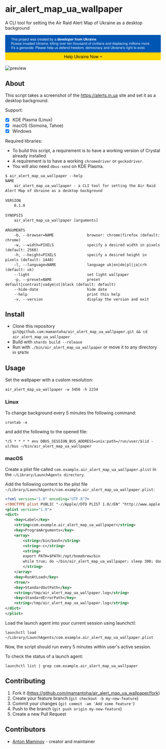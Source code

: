 # air_alert_map_ua_wallpaper

A CLI tool for setting the Air Raid Alert Map of Ukraine as a desktop background

[![SWUbanner](https://raw.githubusercontent.com/vshymanskyy/StandWithUkraine/main/banner-direct-single.svg)](https://vshymanskyy.github.io/StandWithUkraine)

![preview](preview.png)

## About

This script takes a screenshot of the <https://alerts.in.ua> site and set it as a desktop background.

Support:

- [x] KDE Plasma (Linux)
- [x] macOS (Somona, Tahoe)
- [x] Windows

Required libraries:

- To build this script, a requirement is to have a working version of Crystal already installed.
- A requirement is to have a working `chromedriver` or `geckodriver`.
- You will also need `dbus-send` on KDE Plasma.

```
$ air_alert_map_ua_wallpaper --help
NAME
    air_alert_map_ua_wallpaper - a CLI tool for setting the Air Raid Alert Map of Ukraine as a desktop background

VERSION
    0.1.0

SYNOPSIS
    air_alert_map_ua_wallpaper [arguments]

ARGUMENTS
    -b, --browser=NAME               browser: chrome|firefox (default: chrome)
    -w, --width=PIXELS               specify a desired width in pixels (default: 2560)
    -h, --height=PIXELS              specify a desired height in pixels (default: 1440)
    -l, --language=NAME              language uk|en|de|pl|ja|crh (default: uk)
    --light                          set light wallpaper
    -p, --preset=NAME                preset default|contrast|vadym|st|black (default: default)
    --hide-date                      hide date
    --help                           print this help
    -v, --version                    display the version and exit
```

## Install

- Clone this repository `git@github.com:mamantoha/air_alert_map_ua_wallpaper.git && cd air_alert_map_ua_wallpaper`
- Build with `shards build --release`
- Run with `./bin/air_alert_map_ua_wallpaper` or move it to any directory in `$PATH`

## Usage

Set the wallpaper with a custom resolution:

```
air_alert_map_ua_wallpaper -w 3456 -h 2234
```

### Linux

To change background every 5 minutes the following command:

```
crontab -e
```

and add the following to the opened file:

```
*/5 * * * * env DBUS_SESSION_BUS_ADDRESS=unix:path=/run/user/$(id -u)/bus ~/bin/air_alert_map_ua_wallpaper
```

### macOS

Create a plist file called `com.example.air_alert_map_ua_wallpaper.plist` in the `~/Library/LaunchAgents directory`.

Add the following content to the plist file `~/Library/LaunchAgents/com.example.air_alert_map_ua_wallpaper.plist`:

```xml
<?xml version="1.0" encoding="UTF-8"?>
<!DOCTYPE plist PUBLIC "-//Apple//DTD PLIST 1.0//EN" "http://www.apple.com/DTDs/PropertyList-1.0.dtd">
<plist version="1.0">
<dict>
    <key>Label</key>
    <string>com.example.air_alert_map_ua_wallpaper</string>
    <key>ProgramArguments</key>
    <array>
        <string>/bin/bash</string>
        <string>-c</string>
        <string>
        export PATH=$PATH:/opt/homebrew/bin
        while true; do ~/bin/air_alert_map_ua_wallpaper; sleep 300; done
        </string>
    </array>
    <key>RunAtLoad</key>
    <true/>
    <key>StandardOutPath</key>
    <string>/tmp/air_alert_map_ua_wallpaper.log</string>
    <key>StandardErrorPath</key>
    <string>/tmp/air_alert_map_ua_wallpaper.log</string>
</dict>
</plist>
```
Load the launch agent into your current session using launchctl:

```
launchctl load ~/Library/LaunchAgents/com.example.air_alert_map_ua_wallpaper.plist
```

Now, the script should run every 5 minutes within user's active session.

To check the status of a launch agent:

```
launchctl list | grep com.example.air_alert_map_ua_wallpaper
```

## Contributing

1. Fork it (<https://github.com/mamantoha/air_alert_map_ua_wallpaper/fork>)
2. Create your feature branch (`git checkout -b my-new-feature`)
3. Commit your changes (`git commit -am 'Add some feature'`)
4. Push to the branch (`git push origin my-new-feature`)
5. Create a new Pull Request

## Contributors

- [Anton Maminov](https://github.com/mamantoha) - creator and maintainer

